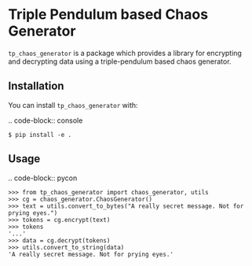 # Triple Pendulum based Chaos Generator

``tp_chaos_generator`` is a package which provides a library for encrypting and decrypting data using a 
triple-pendulum based chaos generator.

## Installation

You can install ``tp_chaos_generator`` with:

.. code-block:: console

    $ pip install -e .

## Usage

.. code-block:: pycon

    >>> from tp_chaos_generator import chaos_generator, utils
    >>> cg = chaos_generator.ChaosGenerator()
    >>> text = utils.convert_to_bytes("A really secret message. Not for prying eyes.")
    >>> tokens = cg.encrypt(text)
    >>> tokens
    '...'
    >>> data = cg.decrypt(tokens)
    >>> utils.convert_to_string(data)
    'A really secret message. Not for prying eyes.'

